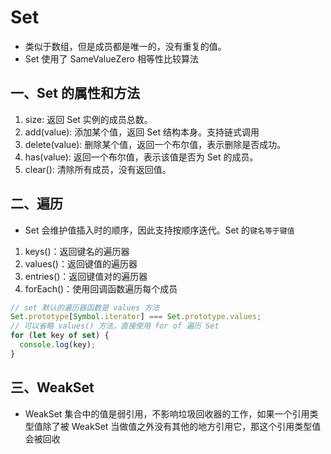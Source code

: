 # Set

- 类似于数组，但是成员都是唯一的，没有重复的值。
- Set 使用了 SameValueZero 相等性比较算法

## 一、Set 的属性和方法

1. size: 返回 Set 实例的成员总数。
2. add(value): 添加某个值，返回 Set 结构本身。支持链式调用
3. delete(value): 删除某个值，返回一个布尔值，表示删除是否成功。
4. has(value): 返回一个布尔值，表示该值是否为 Set 的成员。
5. clear(): 清除所有成员，没有返回值。

## 二、遍历

- Set 会维护值插入时的顺序，因此支持按顺序迭代。Set 的`键名等于键值`

1. keys()：返回键名的遍历器
2. values()：返回键值的遍历器
3. entries()：返回键值对的遍历器
4. forEach()：使用回调函数遍历每个成员

```js
// set 默认的遍历器函数是 values 方法
Set.prototype[Symbol.iterator] === Set.prototype.values;
// 可以省略 values() 方法，直接使用 for of 遍历 Set
for (let key of set) {
  console.log(key);
}
```

## 三、WeakSet

- WeakSet 集合中的值是弱引用，不影响垃圾回收器的工作，如果一个引用类型值除了被 WeakSet 当做值之外没有其他的地方引用它，那这个引用类型值会被回收
